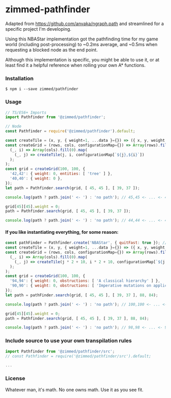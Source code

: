 # zimmed-pathfinder

Adapted from https://github.com/anvaka/ngraph.path and streamlined for a specific project I'm developing.

Using this NBAStar implementation got the pathfinding time for my game world (including post-processing) to ~0.2ms average, and ~0.5ms when requesting a blocked node as the end point.

Although this implementation is specific, you might be able to use it, or at least find it a helpful reference when rolling your own A* functions.

### Installation

`$ npm i --save zimmed/pathfinder`

### Usage

```javascript
// TS/ES6+ Imports
import Pathfinder from '@zimmed/pathfinder';

// Node
const Pathfinder = require('@zimmed/pathfinder').default;
```

```javascript
const createTile = (x, y, { weight=1, ...data }={}) => ({ x, y, weight, ...data });
const createGrid = (rows, cols, configurationMap={}) => Array(rows).fill(0).map(
  (_, i) => Array(cols).fill(0).map(
    (_, j) => createTile(j, i, configurationMap[`${j},${i}`])
  );
);
const grid = createGrid(100, 100, {
  '42,42': { weight: 0, entities: [ 'tree' ] },
  '40,40': { weight: 0 },
});
let path = Pathfinder.search(grid, [ 45, 45 ], [ 39, 37 ]);

console.log(path ? path.join(' <- ') : 'no path'); // 45,45 <- ... <- 40,38

grid[45][45].weight = 0;
path = Pathfinder.search(grid, [ 45, 45 ], [ 39, 37 ]);

console.log(path ? path.join(' <- ') : 'no path'); // 44,44 <- ... <- 40,38
```

#### If you like instantiating everything, for some reason:
```javascript
const pathFinder = Pathfinder.create('NBAStar', { quitFast: true }); // Or new Pathfinder(...)
const createTile = (x, y, { weight=1, ...data }={}) => ({ x, y, weight, ...data });
const createGrid = (rows, cols, configurationMap={}) => Array(rows).fill(0).map(
  (_, i) => Array(cols).fill(0).map(
    (_, j) => createTile(j * 2 + 10, i * 2 + 10, configurationMap[`${j * 2 + 10},${i * 2 + 10}`])
  );
);
const grid = createGrid(100, 100, {
  '94,94': { weight: 0, obstructions: [ 'A classical hierarchy' ] },
  '90,90': { weight: 0, obstructions: [ 'Imperative mutations on application state' ] },
});
let path = pathFinder.search(grid, [ 45, 45 ], [ 39, 37 ], 88, 84);

console.log(path ? path.join(' <- ') : 'no path'); // 100,100 <- ... <- 90,86

grid[45][45].weight = 0;
path = Pathfinder.search(grid, [ 45, 45 ], [ 39, 37 ], 88, 84);

console.log(path ? path.join(' <- ') : 'no path'); // 98,98 <- ... <- 90,86
```

### Include source to use your own transpilation rules

```javascript
import Pathfinder from '@zimmed/pathfinder/src';
// const Pathfinder = require('@zimmed/pathfinder/src').default;

...
```

### License

Whatever man, it's math. No one owns math. Use it as you see fit.
